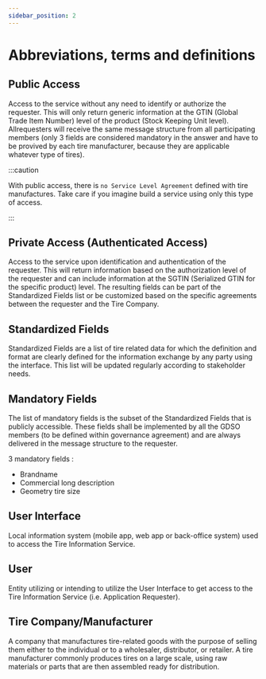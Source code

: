 ```yaml
---
sidebar_position: 2
---
```


# Abbreviations, terms and definitions

## Public Access
Access to the service without any need to identify or authorize the requester. This will only return generic
information at the GTIN (Global Trade Item Number) level of the product (Stock Keeping Unit level). 
Allrequesters will receive the same message structure from all participating members (only 3 fields are considered mandatory in the answer and have to be provived by each tire manufacturer, because they are applicable whatever type of tires).

:::caution

With public access, there is `no Service Level Agreement` defined with tire manufactures. Take care if you imagine build a service using only this type of access.

:::

## Private Access (Authenticated Access)
Access to the service upon identification and authentication of the requester. This will return information
based on the authorization level of the requester and can include information at the SGTIN (Serialized GTIN
for the specific product) level. The resulting fields can be part of the Standardized Fields list or be
customized based on the specific agreements between the requester and the Tire Company.

## Standardized Fields
Standardized Fields are a list of tire related data for which the definition and format are clearly defined for
the information exchange by any party using the interface. This list will be updated regularly according to
stakeholder needs.

## Mandatory Fields
The list of mandatory fields is the subset of the Standardized Fields that is publicly accessible.
These fields shall be implemented by all the GDSO members (to be defined within
governance agreement) and are always delivered in the message structure to the requester.

3 mandatory fields :
- Brandname
- Commercial long description
- Geometry tire size

## User Interface
Local information system (mobile app, web app or back-office system) used to access the Tire Information
Service.

## User
Entity utilizing or intending to utilize the User Interface to get access to the Tire Information Service (i.e.
Application Requester).

## Tire Company/Manufacturer
A company that manufactures tire-related goods with the purpose of selling them either to the individual or
to a wholesaler, distributor, or retailer.
A tire manufacturer commonly produces tires on a large scale, using raw materials or parts that are then
assembled ready for distribution.
